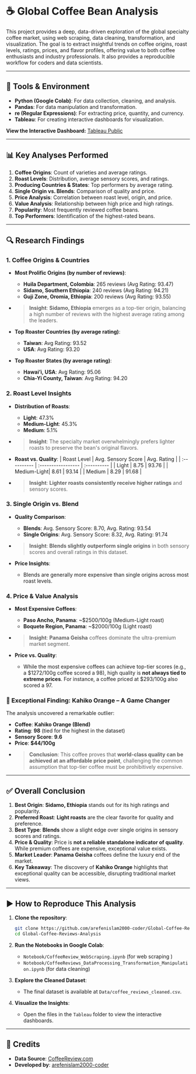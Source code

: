 # ☕ Global Coffee Bean Analysis

This project provides a deep, data-driven exploration of the global specialty coffee market, using web scraping, data cleaning, transformation, and visualization. The goal is to extract insightful trends on coffee origins, roast levels, ratings, prices, and flavor profiles, offering value to both coffee enthusiasts and industry professionals. It also provides a reproducible workflow for coders and data scientists.

---

## 🔧 Tools & Environment

- **Python (Google Colab)**: For data collection, cleaning, and analysis.
- **Pandas**: For data manipulation and transformation.
- **re (Regular Expressions)**: For extracting price, quantity, and currency.
- **Tableau**: For creating interactive dashboards for visualization.

**View the Interactive Dashboard:** [Tableau Public](https://public.tableau.com/app/profile/arefen.islam/viz/Global_Coffee_Beans_Analysis/Overview)

---

## 📊 Key Analyses Performed

1.  **Coffee Origins**: Count of varieties and average ratings.
2.  **Roast Levels**: Distribution, average sensory scores, and ratings.
3.  **Producing Countries & States**: Top performers by average rating.
4.  **Single Origin vs. Blends**: Comparison of quality and price.
5.  **Price Analysis**: Correlation between roast level, origin, and price.
6.  **Value Analysis**: Relationship between high price and high ratings.
7.  **Popularity**: Most frequently reviewed coffee beans.
8.  **Top Performers**: Identification of the highest-rated beans.

---

## 🔍 Research Findings

### 1. Coffee Origins & Countries

-   **Most Prolific Origins (by number of reviews)**:
    -   **Huila Department, Colombia**: 265 reviews (Avg Rating: 93.47)
    -   **Sidamo, Southern Ethiopia**: 240 reviews (Avg Rating: 94.21)
    -   **Guji Zone, Oromia, Ethiopia**: 200 reviews (Avg Rating: 93.55)
-   > **Insight**: **Sidamo, Ethiopia** emerges as a top-tier origin, balancing a high number of reviews with the highest average rating among the leaders.

-   **Top Roaster Countries (by average rating)**:
    -   **Taiwan**: Avg Rating: 93.52
    -   **USA**: Avg Rating: 93.20

-   **Top Roaster States (by average rating)**:
    -   **Hawai’i, USA**: Avg Rating: 95.06
    -   **Chia-Yi County, Taiwan**: Avg Rating: 94.20

### 2. Roast Level Insights

-   **Distribution of Roasts**:
    -   **Light**: 47.3%
    -   **Medium-Light**: 45.3%
    -   **Medium**: 5.1%
-   > **Insight**: The specialty market overwhelmingly prefers lighter roasts to preserve the bean's original flavors.

-   **Roast vs. Quality**:
    | Roast Level | Avg. Sensory Score | Avg. Rating |
    | :---------- | :----------------- | :---------- |
    | Light | 8.75 | 93.76 |
    | Medium-Light| 8.61 | 93.14 |
    | Medium | 8.29 | 91.68 |
-   > **Insight**: **Lighter roasts consistently receive higher ratings** and sensory scores.

### 3. Single Origin vs. Blend

-   **Quality Comparison**:
    -   **Blends**: Avg. Sensory Score: 8.70, Avg. Rating: 93.54
    -   **Single Origins**: Avg. Sensory Score: 8.32, Avg. Rating: 91.74
-   > **Insight**: **Blends slightly outperform single origins** in both sensory scores and overall ratings in this dataset.

-   **Price Insights**:
    -   Blends are generally more expensive than single origins across most roast levels.

### 4. Price & Value Analysis

-   **Most Expensive Coffees**:
    -   **Paso Ancho, Panama**: ~$2500/100g (Medium-Light roast)
    -   **Boquete Region, Panama**: ~$2000/100g (Light roast)
-   > **Insight**: **Panama Geisha** coffees dominate the ultra-premium market segment.

-   **Price vs. Quality**:
    -   While the most expensive coffees can achieve top-tier scores (e.g., a $1272/100g coffee scored a 98), high quality is **not always tied to extreme prices**. For instance, a coffee priced at $293/100g also scored a 97.

### 🌟 Exceptional Finding: Kahiko Orange – A Game Changer

The analysis uncovered a remarkable outlier:

-   **Coffee**: **Kahiko Orange (Blend)**
-   **Rating**: **98** (tied for the highest in the dataset)
-   **Sensory Score**: **9.6**
-   **Price**: **$44/100g**
-   > **Conclusion**: This coffee proves that **world-class quality can be achieved at an affordable price point**, challenging the common assumption that top-tier coffee must be prohibitively expensive.

---

## ✅ Overall Conclusion

1.  **Best Origin**: **Sidamo, Ethiopia** stands out for its high ratings and popularity.
2.  **Preferred Roast**: **Light roasts** are the clear favorite for quality and preference.
3.  **Best Type**: **Blends** show a slight edge over single origins in sensory scores and ratings.
4.  **Price & Quality**: Price is **not a reliable standalone indicator of quality**. While premium coffees are expensive, exceptional value exists.
5.  **Market Leader**: **Panama Geisha** coffees define the luxury end of the market.
6.  **Key Takeaway**: The discovery of **Kahiko Orange** highlights that exceptional quality can be accessible, disrupting traditional market views.

---

## ▶️ How to Reproduce This Analysis

1.  **Clone the repository**:
    ```bash
    git clone https://github.com/arefenislam2000-coder/Global-Coffee-Reviews-Analysis.git
    cd Global-Coffee-Reviews-Analysis
    ```

2.  **Run the Notebooks in Google Colab**:
    -   `Notebook/CoffeeReview_WebScraping.ipynb` (for web scraping )
    -   `Notebook/CoffeeReviews_DataProcessing_Transformation_Manipulation.ipynb` (for data cleaning)

3.  **Explore the Cleaned Dataset**:
    -   The final dataset is available at `Data/coffee_reviews_cleaned.csv`.

4.  **Visualize the Insights**:
    -   Open the files in the `Tableau` folder to view the interactive dashboards.

---

## 🙌 Credits

-   **Data Source**: [CoffeeReview.com](https://www.coffeereview.com/ )
-   **Developed by**: [arefenislam2000-coder](https://github.com/arefenislam2000-coder )
